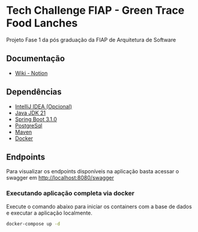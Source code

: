 # Tech Challenge FIAP - Green Trace Food Lanches
Projeto Fase 1 da pós graduação da FIAP de Arquitetura de Software


## Documentação
* [Wiki - Notion](https://grupo2-techchallenge.notion.site/fda6d866c084429fb7257c1ffc9f12d6?v=703211fd8fc34d9d8b0e2b4da5c3415e)

## Dependências
* [IntelliJ IDEA (Opcional)](https://www.jetbrains.com/idea/download/#section=windows)
* [Java JDK 21](https://www.oracle.com/java/technologies/javase/jdk21-archive-downloads.html)
* [Spring Boot 3.1.0](https://spring.io/projects/spring-boot)
* [PostgreSql](https://www.postgresql.org/download/)
* [Maven](https://maven.apache.org/)
* [Docker](https://www.docker.com/)


## Endpoints

Para visualizar os endpoints disponíveis na aplicação basta acessar o swagger em [http://localhost:8080/swagger](http://localhost:8080/swagger)


### Executando aplicação completa via docker

Execute o comando abaixo para iniciar os containers com a base de dados e executar a aplicação localmente.

```bash
docker-compose up -d
```
